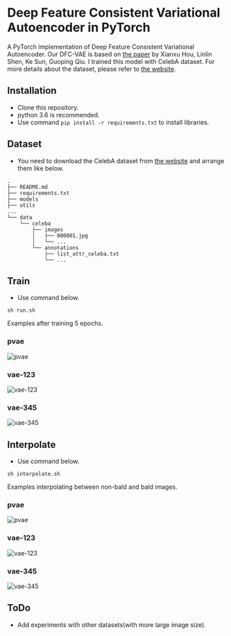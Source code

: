 # Deep Feature Consistent Variational Autoencoder in PyTorch
A PyTorch implementation of Deep Feature Consistent Variational Autoencoder. Our DFC-VAE is based on [the paper](https://arxiv.org/pdf/1610.00291.pdf) by Xianxu Hou, Linlin Shen, Ke Sun, Guoping Qiu. I trained this model with CelebA dataset. For more details about the dataset, please refer to [the website](http://mmlab.ie.cuhk.edu.hk/projects/CelebA.html).

## Installation
- Clone this repository.
- python 3.6 is recommended.
- Use command `pip install -r requirements.txt` to install libraries.

## Dataset
- You need to download the CelebA dataset from [the website](http://mmlab.ie.cuhk.edu.hk/projects/CelebA.html) and arrange them like below.
```
.
├── README.md
├── requirements.txt
├── models
├── utils
...
└── data
    └── celeba
        ├── images
        │   ├── 000001.jpg
        │   └── ...
        └── annotations
            ├── list_attr_celeba.txt
            └── ...
```

## Train
- Use command below.
```
sh run.sh
```

Examples after training 5 epochs.

### pvae
![pvae](https://github.com/ku2482/vae.pytorch/blob/master/sample/pvae.png)

### vae-123
![vae-123](https://github.com/ku2482/vae.pytorch/blob/master/sample/vae-123.png)

### vae-345
![vae-345](https://github.com/ku2482/vae.pytorch/blob/master/sample/vae-345.png)

## Interpolate
- Use command below.
```
sh interpolate.sh
```


Examples interpolating between non-bald and bald images.

### pvae
![pvae](https://github.com/ku2482/vae.pytorch/blob/master/sample/pvae-bald.png)

### vae-123
![vae-123](https://github.com/ku2482/vae.pytorch/blob/master/sample/vae-123-bald.png)

### vae-345
![vae-345](https://github.com/ku2482/vae.pytorch/blob/master/sample/vae-345-bald.png)


## ToDo
- Add experiments with other datasets(with more large image size).
